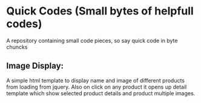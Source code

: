 # Quick Codes (Small bytes of helpfull codes)
A repository containing small code pieces, so say quick code in byte chuncks 

## Image Display:
A simple html template to display name and image of different products from loading from jquery.
Also on click on any product it opens up detail template which show selected product details and product multiple images.

